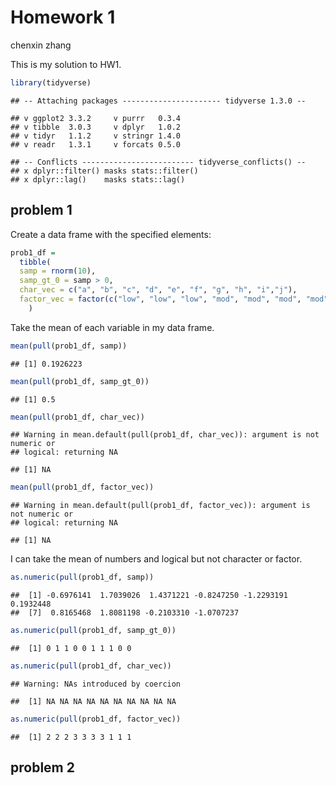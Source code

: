 Homework 1
================
chenxin zhang

This is my solution to HW1.

``` r
library(tidyverse)
```

    ## -- Attaching packages ---------------------- tidyverse 1.3.0 --

    ## v ggplot2 3.3.2     v purrr   0.3.4
    ## v tibble  3.0.3     v dplyr   1.0.2
    ## v tidyr   1.1.2     v stringr 1.4.0
    ## v readr   1.3.1     v forcats 0.5.0

    ## -- Conflicts ------------------------- tidyverse_conflicts() --
    ## x dplyr::filter() masks stats::filter()
    ## x dplyr::lag()    masks stats::lag()

## problem 1

Create a data frame with the specified elements:

``` r
prob1_df =
  tibble(
  samp = rnorm(10),
  samp_gt_0 = samp > 0,
  char_vec = c("a", "b", "c", "d", "e", "f", "g", "h", "i","j"),
  factor_vec = factor(c("low", "low", "low", "mod", "mod", "mod", "mod", "high", "high", "high"))
    )
```

Take the mean of each variable in my data frame.

``` r
mean(pull(prob1_df, samp))
```

    ## [1] 0.1926223

``` r
mean(pull(prob1_df, samp_gt_0))
```

    ## [1] 0.5

``` r
mean(pull(prob1_df, char_vec))
```

    ## Warning in mean.default(pull(prob1_df, char_vec)): argument is not numeric or
    ## logical: returning NA

    ## [1] NA

``` r
mean(pull(prob1_df, factor_vec))
```

    ## Warning in mean.default(pull(prob1_df, factor_vec)): argument is not numeric or
    ## logical: returning NA

    ## [1] NA

I can take the mean of numbers and logical but not character or factor.

``` r
as.numeric(pull(prob1_df, samp))
```

    ##  [1] -0.6976141  1.7039026  1.4371221 -0.8247250 -1.2293191  0.1932448
    ##  [7]  0.8165468  1.8081198 -0.2103310 -1.0707237

``` r
as.numeric(pull(prob1_df, samp_gt_0))
```

    ##  [1] 0 1 1 0 0 1 1 1 0 0

``` r
as.numeric(pull(prob1_df, char_vec))
```

    ## Warning: NAs introduced by coercion

    ##  [1] NA NA NA NA NA NA NA NA NA NA

``` r
as.numeric(pull(prob1_df, factor_vec))
```

    ##  [1] 2 2 2 3 3 3 3 1 1 1

## problem 2
